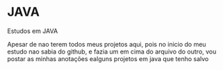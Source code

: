 # JAVA
Estudos em JAVA

Apesar de nao terem todos meus projetos aqui, pois no inicio do meu estudo nao sabia do github, e fazia um em cima do arquivo do outro, vou postar as minhas anotações ealguns projetos em java que tenho salvo

